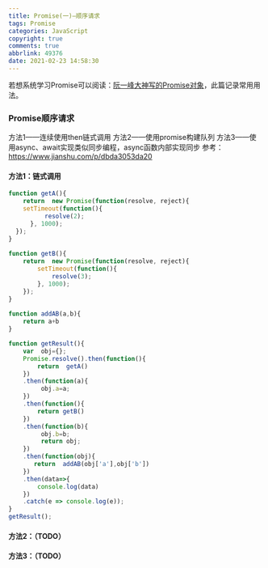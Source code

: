 ```yaml
---
title: Promise(一)—顺序请求
tags: Promise
categories: JavaScript
copyright: true
comments: true
abbrlink: 49376
date: 2021-02-23 14:58:30
---
```


若想系统学习Promise可以阅读：[阮一峰大神写的Promise对象](https://es6.ruanyifeng.com/#docs/promise)，此篇记录常用用法。

### Promise顺序请求

方法1——连续使用then链式调用
方法2——使用promise构建队列
方法3——使用async、await实现类似同步编程，async函数内部实现同步
参考：https://www.jianshu.com/p/dbda3053da20

#### 方法1：链式调用

```javascript
function getA(){
    return  new Promise(function(resolve, reject){ 
    setTimeout(function(){     
          resolve(2);
      }, 1000);
  });
}
 
function getB(){
    return  new Promise(function(resolve, reject){       
        setTimeout(function(){
            resolve(3);
        }, 1000);
    });
}
 
function addAB(a,b){
    return a+b
}

function getResult(){
    var  obj={};
    Promise.resolve().then(function(){
        return  getA() 
    })
    .then(function(a){
         obj.a=a;
    })
    .then(function(){
        return getB() 
    })
    .then(function(b){
         obj.b=b;
         return obj;
    })
    .then(function(obj){
       return  addAB(obj['a'],obj['b'])
    })
    .then(data=>{
        console.log(data)
    })
    .catch(e => console.log(e));
}
getResult();
```
#### 方法2：（TODO）
#### 方法3：（TODO）


